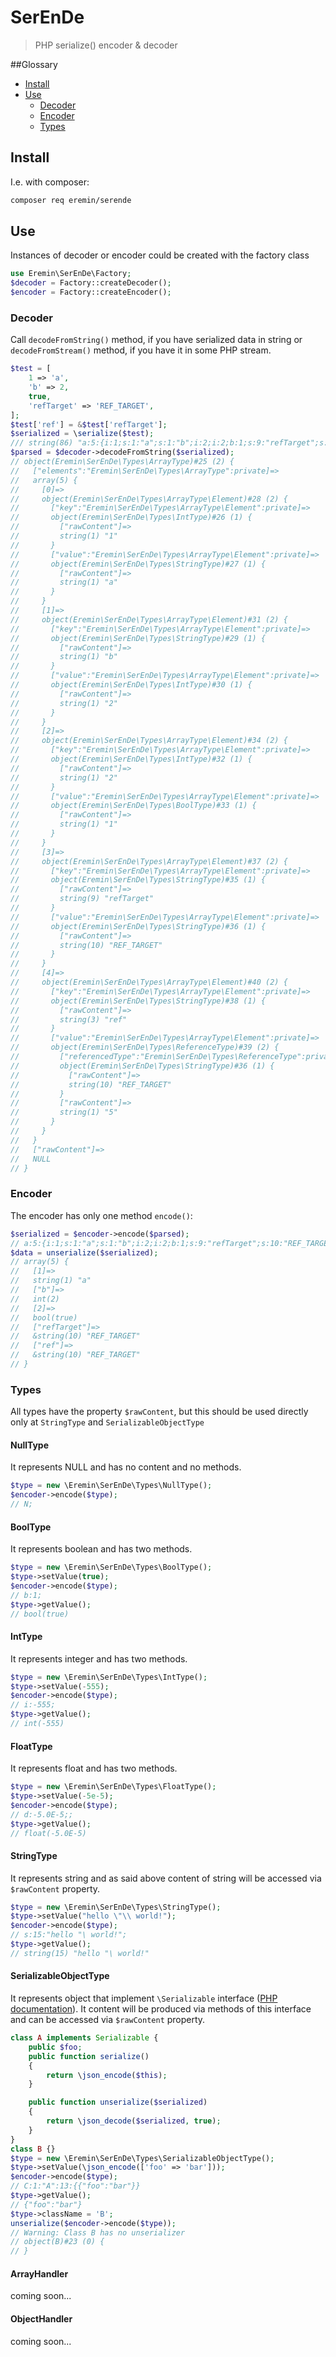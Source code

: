 # SerEnDe
> PHP serialize() encoder & decoder

##Glossary
- [Install](#install)
- [Use](#use)
  - [Decoder](#decoder)
  - [Encoder](#encoder)
  - [Types](#types)

## Install

I.e. with composer:
```bash
composer req eremin/serende
```

## Use

Instances of decoder or encoder could be created with the factory class
```php
use Eremin\SerEnDe\Factory;
$decoder = Factory::createDecoder();
$encoder = Factory::createEncoder();
```

### Decoder

Call `decodeFromString()` method, if you have serialized data in string 
or `decodeFromStream()` method, if you have it in some PHP stream.
```php
$test = [
    1 => 'a',
    'b' => 2,
    true,
    'refTarget' => 'REF_TARGET',
];
$test['ref'] = &$test['refTarget'];
$serialized = \serialize($test);
/// string(86) "a:5:{i:1;s:1:"a";s:1:"b";i:2;i:2;b:1;s:9:"refTarget";s:10:"REF_TARGET";s:3:"ref";R:5;}"
$parsed = $decoder->decodeFromString($serialized);
// object(Eremin\SerEnDe\Types\ArrayType)#25 (2) {
//   ["elements":"Eremin\SerEnDe\Types\ArrayType":private]=>
//   array(5) {
//     [0]=>
//     object(Eremin\SerEnDe\Types\ArrayType\Element)#28 (2) {
//       ["key":"Eremin\SerEnDe\Types\ArrayType\Element":private]=>
//       object(Eremin\SerEnDe\Types\IntType)#26 (1) {
//         ["rawContent"]=>
//         string(1) "1"
//       }
//       ["value":"Eremin\SerEnDe\Types\ArrayType\Element":private]=>
//       object(Eremin\SerEnDe\Types\StringType)#27 (1) {
//         ["rawContent"]=>
//         string(1) "a"
//       }
//     }
//     [1]=>
//     object(Eremin\SerEnDe\Types\ArrayType\Element)#31 (2) {
//       ["key":"Eremin\SerEnDe\Types\ArrayType\Element":private]=>
//       object(Eremin\SerEnDe\Types\StringType)#29 (1) {
//         ["rawContent"]=>
//         string(1) "b"
//       }
//       ["value":"Eremin\SerEnDe\Types\ArrayType\Element":private]=>
//       object(Eremin\SerEnDe\Types\IntType)#30 (1) {
//         ["rawContent"]=>
//         string(1) "2"
//       }
//     }
//     [2]=>
//     object(Eremin\SerEnDe\Types\ArrayType\Element)#34 (2) {
//       ["key":"Eremin\SerEnDe\Types\ArrayType\Element":private]=>
//       object(Eremin\SerEnDe\Types\IntType)#32 (1) {
//         ["rawContent"]=>
//         string(1) "2"
//       }
//       ["value":"Eremin\SerEnDe\Types\ArrayType\Element":private]=>
//       object(Eremin\SerEnDe\Types\BoolType)#33 (1) {
//         ["rawContent"]=>
//         string(1) "1"
//       }
//     }
//     [3]=>
//     object(Eremin\SerEnDe\Types\ArrayType\Element)#37 (2) {
//       ["key":"Eremin\SerEnDe\Types\ArrayType\Element":private]=>
//       object(Eremin\SerEnDe\Types\StringType)#35 (1) {
//         ["rawContent"]=>
//         string(9) "refTarget"
//       }
//       ["value":"Eremin\SerEnDe\Types\ArrayType\Element":private]=>
//       object(Eremin\SerEnDe\Types\StringType)#36 (1) {
//         ["rawContent"]=>
//         string(10) "REF_TARGET"
//       }
//     }
//     [4]=>
//     object(Eremin\SerEnDe\Types\ArrayType\Element)#40 (2) {
//       ["key":"Eremin\SerEnDe\Types\ArrayType\Element":private]=>
//       object(Eremin\SerEnDe\Types\StringType)#38 (1) {
//         ["rawContent"]=>
//         string(3) "ref"
//       }
//       ["value":"Eremin\SerEnDe\Types\ArrayType\Element":private]=>
//       object(Eremin\SerEnDe\Types\ReferenceType)#39 (2) {
//         ["referencedType":"Eremin\SerEnDe\Types\ReferenceType":private]=>
//         object(Eremin\SerEnDe\Types\StringType)#36 (1) {
//           ["rawContent"]=>
//           string(10) "REF_TARGET"
//         }
//         ["rawContent"]=>
//         string(1) "5"
//       }
//     }
//   }
//   ["rawContent"]=>
//   NULL
// } 
```

### Encoder

The encoder has only one method `encode()`:
```php
$serialized = $encoder->encode($parsed);
// a:5:{i:1;s:1:"a";s:1:"b";i:2;i:2;b:1;s:9:"refTarget";s:10:"REF_TARGET";s:3:"ref";R:5;}
$data = unserialize($serialized);
// array(5) {
//   [1]=>
//   string(1) "a"
//   ["b"]=>
//   int(2)
//   [2]=>
//   bool(true)
//   ["refTarget"]=>
//   &string(10) "REF_TARGET"
//   ["ref"]=>
//   &string(10) "REF_TARGET"
// }
```

### Types

All types have the property `$rawContent`,
but this should be used directly only at `StringType` and `SerializableObjectType`

#### NullType

It represents NULL and has no content and no methods.
```php
$type = new \Eremin\SerEnDe\Types\NullType();
$encoder->encode($type);
// N;
```

#### BoolType

It represents boolean and has two methods.
```php
$type = new \Eremin\SerEnDe\Types\BoolType();
$type->setValue(true);
$encoder->encode($type);
// b:1;
$type->getValue();
// bool(true)
```

#### IntType

It represents integer and has two methods.
```php
$type = new \Eremin\SerEnDe\Types\IntType();
$type->setValue(-555);
$encoder->encode($type);
// i:-555;
$type->getValue();
// int(-555)
```

#### FloatType

It represents float and has two methods.
```php
$type = new \Eremin\SerEnDe\Types\FloatType();
$type->setValue(-5e-5);
$encoder->encode($type);
// d:-5.0E-5;;
$type->getValue();
// float(-5.0E-5)
```

#### StringType

It represents string and as said above content of string will be accessed via `$rawContent` property.
```php
$type = new \Eremin\SerEnDe\Types\StringType();
$type->setValue("hello \"\\ world!");
$encoder->encode($type);
// s:15:"hello "\ world!";
$type->getValue();
// string(15) "hello "\ world!"
```

#### SerializableObjectType

It represents object that implement `\Serializable` interface
([PHP documentation](https://www.php.net/manual/en/class.serializable.php)).
It content will be produced via methods of this interface
and can be accessed via `$rawContent` property.
```php
class A implements Serializable {
    public $foo;
    public function serialize()
    {
        return \json_encode($this);
    }

    public function unserialize($serialized)
    {
        return \json_decode($serialized, true);
    }
}
class B {}
$type = new \Eremin\SerEnDe\Types\SerializableObjectType();
$type->setValue(\json_encode(['foo' => 'bar']));
$encoder->encode($type);
// C:1:"A":13:{{"foo":"bar"}}
$type->getValue();
// {"foo":"bar"}
$type->className = 'B';
unserialize($encoder->encode($type));
// Warning: Class B has no unserializer
// object(B)#23 (0) {
// }
```

#### ArrayHandler

coming soon...

#### ObjectHandler

coming soon...
